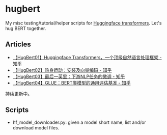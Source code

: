 # hugbert
My misc testing/tutorial/helper scripts for [Huggingface transformers](https://github.com/huggingface/transformers). Let's hug BERT together. 

## Articles

* [【HugBert01】Huggingface Transformers，一个顶级自然语言处理框架 - 知乎](https://zhuanlan.zhihu.com/p/141527015)
* [【HugBert02】热身运动：安装及向量编码 - 知乎](https://zhuanlan.zhihu.com/p/143161582)
* [【HugBert03】最后一英里：下游NLP任务的微调 - 知乎](https://zhuanlan.zhihu.com/p/149779660)
* [【HugBert04】GLUE：BERT类模型的通用评估基准 - 知乎](https://zhuanlan.zhihu.com/p/151818251)

持续更新中。

## Scripts

* hf_model_downloader.py: given a model short name, list and/or download model files.
